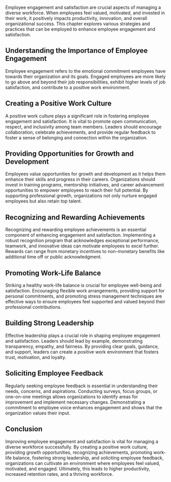 
Employee engagement and satisfaction are crucial aspects of managing a diverse workforce. When employees feel valued, motivated, and invested in their work, it positively impacts productivity, innovation, and overall organizational success. This chapter explores various strategies and practices that can be employed to enhance employee engagement and satisfaction.

Understanding the Importance of Employee Engagement
---------------------------------------------------

Employee engagement refers to the emotional commitment employees have towards their organization and its goals. Engaged employees are more likely to go above and beyond their job responsibilities, exhibit higher levels of job satisfaction, and contribute to a positive work environment.

Creating a Positive Work Culture
--------------------------------

A positive work culture plays a significant role in fostering employee engagement and satisfaction. It is vital to promote open communication, respect, and inclusivity among team members. Leaders should encourage collaboration, celebrate achievements, and provide regular feedback to foster a sense of belonging and connection within the organization.

Providing Opportunities for Growth and Development
--------------------------------------------------

Employees value opportunities for growth and development as it helps them enhance their skills and progress in their careers. Organizations should invest in training programs, mentorship initiatives, and career advancement opportunities to empower employees to reach their full potential. By supporting professional growth, organizations not only nurture engaged employees but also retain top talent.

Recognizing and Rewarding Achievements
--------------------------------------

Recognizing and rewarding employee achievements is an essential component of enhancing engagement and satisfaction. Implementing a robust recognition program that acknowledges exceptional performance, teamwork, and innovative ideas can motivate employees to excel further. Rewards can range from monetary incentives to non-monetary benefits like additional time off or public acknowledgment.

Promoting Work-Life Balance
---------------------------

Striking a healthy work-life balance is crucial for employee well-being and satisfaction. Encouraging flexible work arrangements, providing support for personal commitments, and promoting stress management techniques are effective ways to ensure employees feel supported and valued beyond their professional contributions.

Building Strong Leadership
--------------------------

Effective leadership plays a crucial role in shaping employee engagement and satisfaction. Leaders should lead by example, demonstrating transparency, empathy, and fairness. By providing clear goals, guidance, and support, leaders can create a positive work environment that fosters trust, motivation, and loyalty.

Soliciting Employee Feedback
----------------------------

Regularly seeking employee feedback is essential in understanding their needs, concerns, and aspirations. Conducting surveys, focus groups, or one-on-one meetings allows organizations to identify areas for improvement and implement necessary changes. Demonstrating a commitment to employee voice enhances engagement and shows that the organization values their input.

Conclusion
----------

Improving employee engagement and satisfaction is vital for managing a diverse workforce successfully. By creating a positive work culture, providing growth opportunities, recognizing achievements, promoting work-life balance, fostering strong leadership, and soliciting employee feedback, organizations can cultivate an environment where employees feel valued, motivated, and engaged. Ultimately, this leads to higher productivity, increased retention rates, and a thriving workforce.
